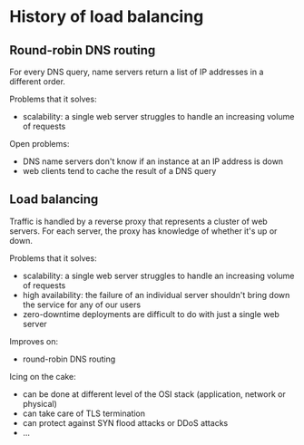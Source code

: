 # History of load balancing


## Round-robin DNS routing

For every DNS query, name servers return a list of IP addresses in a different order.

Problems that it solves:
* scalability: a single web server struggles to handle an increasing volume of requests

Open problems:
* DNS name servers don't know if an instance at an IP address is down
* web clients tend to cache the result of a DNS query


## Load balancing

Traffic is handled by a reverse proxy that represents a cluster of web servers.
For each server, the proxy has knowledge of whether it's up or down.

Problems that it solves:
* scalability: a single web server struggles to handle an increasing volume of requests
* high availability: the failure of an individual server shouldn't bring down the service for any of our users
* zero-downtime deployments are difficult to do with just a single web server

Improves on:
* round-robin DNS routing

Icing on the cake:
* can be done at different level of the OSI stack (application, network or physical)
* can take care of TLS termination
* can protect against SYN flood attacks or DDoS attacks
* ...

